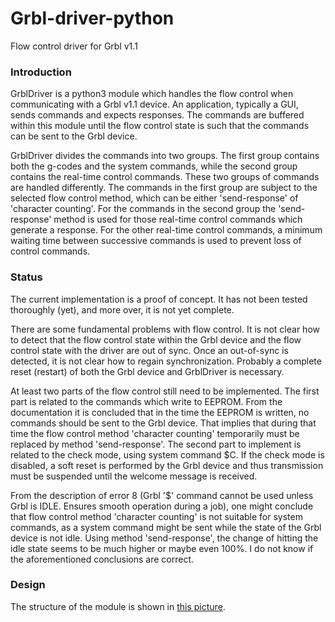 # Grbl-driver-python
Flow control driver for Grbl v1.1

### Introduction

GrblDriver is a python3 module which handles the flow control when communicating
with a Grbl v1.1 device. An application, typically a GUI, sends commands and
expects responses. The commands are buffered within this module until the flow
control state is such that the commands can be sent to the Grbl device.

GrblDriver divides the commands into two groups. The first group contains both
the g-codes and the system commands, while the second group contains the
real-time control commands. These two groups of commands are handled
differently. The commands in the first group are subject to the selected flow
control method, which can be either 'send-response' of 'character counting'. For
the commands in the second group the 'send-response' method is used for those
real-time control commands which generate a response. For the other real-time
control commands, a minimum waiting time between successive commands is used to
prevent loss of control commands.

### Status

The current implementation is a proof of concept. It has not been tested
thoroughly (yet), and more over, it is not yet complete.

There are some fundamental problems with flow control. It is not clear how to
detect that the flow control state within the Grbl device and the flow control
state with the driver are out of sync. Once an out-of-sync is detected, it is
not clear how to regain synchronization. Probably a complete reset (restart) of
both the Grbl device and GrblDriver is necessary.

At least two parts of the flow control still need to be implemented. The first
part is related to the commands which write to EEPROM. From the documentation it
is concluded that in the time the EEPROM is written, no commands should be sent
to the Grbl device. That implies that during that time the flow control method
'character counting' temporarily must be replaced by method 'send-response'. The
second part to implement is related to the check mode, using system command $C.
If the check mode is disabled, a soft reset is performed by the Grbl device and
thus transmission must be suspended until the welcome message is received.

From the description of error 8 (Grbl '$' command cannot be used unless Grbl is
IDLE. Ensures smooth operation during a job), one might conclude that flow
control method 'character counting' is not suitable for system commands, as a
system command might be sent while the state of the Grbl device is not idle.
Using method 'send-response', the change of hitting the idle state seems to be
much higher or maybe even 100%. I do not know if the aforementioned conclusions
are correct.

### Design

The structure of the module is shown in [this picture](docs/grbl.driver.architecture.pdf).

